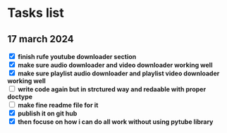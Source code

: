# Tasks list 

## 17 march 2024
<!--( checked ) for making it check true -->

<input type="checkbox" checked> **finish rufe youtube downloader section**\
<input type="checkbox" checked> **make sure audio downloader and video downloader working well**\
<input type="checkbox" checked> **make sure playlist audio downloader and playlist video downloader working well**\
<input type="checkbox"> **write code again but in strctured way and redaable with proper doctype**\
<input type="checkbox"> **make fine readme file for it**\
<input type="checkbox"  checked> **publish it on git hub**\
<input type="checkbox" checked> **then focuse on how i can do all work without using pytube library**
